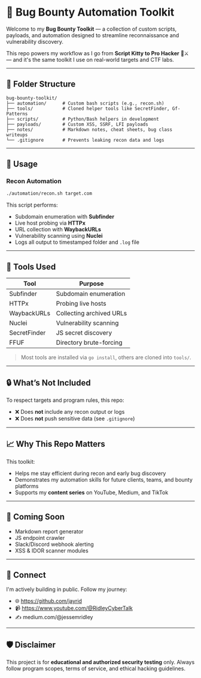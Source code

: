 # 🐞 Bug Bounty Automation Toolkit

Welcome to my **Bug Bounty Toolkit** — a collection of custom scripts, payloads, and automation designed to streamline reconnaissance and vulnerability discovery.

This repo powers my workflow as I go from **Script Kitty to Pro Hacker** 🐾⚔️ — and it's the same toolkit I use on real-world targets and CTF labs.

---

## 📁 Folder Structure

```
bug-bounty-toolkit/
├── automation/      # Custom bash scripts (e.g., recon.sh)
├── tools/           # Cloned helper tools like SecretFinder, Gf-Patterns
├── scripts/         # Python/Bash helpers in development
├── payloads/        # Custom XSS, SSRF, LFI payloads
├── notes/           # Markdown notes, cheat sheets, bug class writeups
└── .gitignore       # Prevents leaking recon data and logs
```

---

## 🚀 Usage

### Recon Automation

```bash
./automation/recon.sh target.com
```

This script performs:

- Subdomain enumeration with **Subfinder**
- Live host probing via **HTTPx**
- URL collection with **WaybackURLs**
- Vulnerability scanning using **Nuclei**
- Logs all output to timestamped folder and `.log` file

---

## 🧰 Tools Used

| Tool           | Purpose                    |
|----------------|----------------------------|
| Subfinder      | Subdomain enumeration      |
| HTTPx          | Probing live hosts         |
| WaybackURLs    | Collecting archived URLs   |
| Nuclei         | Vulnerability scanning     |
| SecretFinder   | JS secret discovery        |
| FFUF           | Directory brute-forcing    |

> Most tools are installed via `go install`, others are cloned into `tools/`.

---

## 🔒 What’s Not Included

To respect targets and program rules, this repo:
- ❌ Does **not** include any recon output or logs
- ❌ Does **not** push sensitive data (see `.gitignore`)

---

## 📈 Why This Repo Matters

This toolkit:
- Helps me stay efficient during recon and early bug discovery
- Demonstrates my automation skills for future clients, teams, and bounty platforms
- Supports my **content series** on YouTube, Medium, and TikTok

---

## 🧪 Coming Soon

- Markdown report generator
- JS endpoint crawler
- Slack/Discord webhook alerting
- XSS & IDOR scanner modules

---

## 🤝 Connect

I'm actively building in public. Follow my journey:

- 🌐 https://github.com/jayrid
- 📹 https://www.youtube.com/@RidleyCyberTalk
- ✍️ medium.com/@jessemridley

---

## 🛡️ Disclaimer

This project is for **educational and authorized security testing** only. Always follow program scopes, terms of service, and ethical hacking guidelines.
